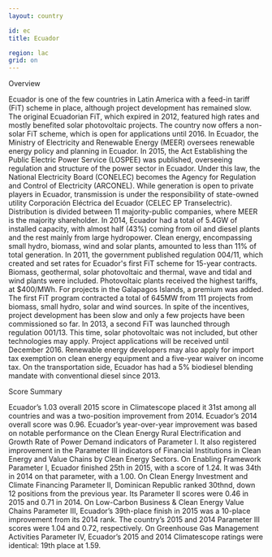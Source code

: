 ```yaml
---
layout: country

id: ec
title: Ecuador

region: lac
grid: on
---
```

Overview

Ecuador is one of the few countries in Latin America with a feed-in tariff (FiT) scheme in place, although project development has remained slow. The original Ecuadorian FiT, which expired in 2012, featured high rates and mostly benefited solar photovoltaic projects. The country now offers a non-solar FiT scheme, which is open for applications until 2016.
In Ecuador, the Ministry of Electricity and Renewable Energy (MEER) oversees renewable energy policy and planning in Ecuador. In 2015, the Act Establishing the Public Electric Power Service (LOSPEE) was published, overseeing regulation and structure of the power sector in Ecuador. Under this law, the National Electricity Board (CONELEC) becomes the Agency for Regulation and Control of Electricity (ARCONEL). 
While generation is open to private players in Ecuador, transmission is under the responsibility of state-owned utility Corporación Eléctrica del Ecuador (CELEC EP Transelectric). Distribution is divided between 11 majority-public companies, where MEER is the majority shareholder. 
In 2014, Ecuador had a total of 5.4GW of installed capacity, with almost half (43%) coming from oil and diesel plants and the rest mainly from large hydropower. Clean energy, encompassing small hydro, biomass, wind and solar plants, amounted to less than 11% of total generation.
In 2011, the government published regulation 004/11, which created and set rates for Ecuador's first FiT scheme for 15-year contracts. Biomass, geothermal, solar photovoltaic and thermal, wave and tidal and wind plants were included. Photovoltaic plants received the highest tariffs, at $400/MWh. For projects in the Galapagos Islands, a premium was added. The first FiT program contracted a total of 645MW from 111 projects from biomass, small hydro, solar and wind sources. In spite of the incentives, project development has been slow and only a few projects have been commissioned so far. 
In 2013, a second FiT was launched through regulation 001/13. This time, solar photovoltaic was not included, but other technologies may apply. Project applications will be received until December 2016.
Renewable energy developers may also apply for import tax exemption on clean energy equipment and a five-year waiver on income tax. On the transportation side, Ecuador has had a 5% biodiesel blending mandate with conventional diesel since 2013.

Score Summary

Ecuador’s 1.03 overall 2015 score in Climatescope placed it 31st among all countries and was a two-position improvement from 2014. Ecuador’s 2014 overall score was 0.96.
Ecuador’s year-over-year improvement was based on notable performance on the Clean Energy Rural Electrification and Growth Rate of Power Demand indicators of Parameter I. It also registered improvement in the Parameter III indicators of Financial Institutions in Clean Energy and Value Chains by Clean Energy Sectors.
On Enabling Framework Parameter I, Ecuador finished 25th in 2015, with a score of 1.24. It was 34th in 2014 on that parameter, with a 1.00.
On Clean Energy Investment and Climate Financing Parameter II, Dominican Republic ranked 30thnd, down 12 positions from the previous year. Its Parameter II scores were 0.46 in 2015 and 0.71 in 2014.
On Low-Carbon Business & Clean Energy Value Chains Parameter III, Ecuador’s 39th-place finish in 2015 was a 10-place improvement from its 2014 rank. The country’s 2015 and 2014 Parameter III scores were 1.04 and 0.72, respectively.
On Greenhouse Gas Management Activities Parameter IV, Ecuador’s 2015 and 2014 Climatescope ratings were identical: 19th place at 1.59.
